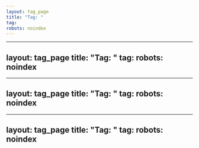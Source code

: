 ```yaml
---
layout: tag_page
title: "Tag: "
tag: 
robots: noindex
---
```

---
layout: tag_page
title: "Tag: "
tag: 
robots: noindex
---
---
layout: tag_page
title: "Tag: "
tag: 
robots: noindex
---
---
layout: tag_page
title: "Tag: "
tag: 
robots: noindex
---
